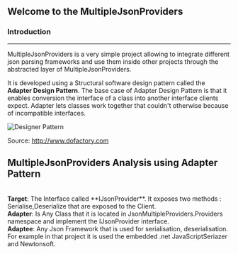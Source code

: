 ## Welcome to the MultipleJsonProviders

### Introduction
***
MultipleJsonProviders is a very simple project allowing to integrate different json parsing frameworks and use them inside other projects through the abstracted layer of MultipleJsonProviders.

It is developed using a Structural software design pattern called the **Adapter Design Pattern**.
The base case of Adapter Design Pattern is that it enables conversion the interface of a class into another interface clients expect. Adapter lets classes work together that couldn't otherwise because of incompatible interfaces.


![Designer Pattern](http://www.dofactory.com/images/diagrams/net/adapter.gif)

Source: http://www.dofactory.com

## MultipleJsonProviders Analysis using Adapter Pattern
<br/>
<b>Target</b>: The Interface called **IJsonProvider**. It exposes two methods : Serialise,Deserialize that are exposed to the Client.
<br/>
<b>Adapter</b>: Is Any Class that it is located in JsonMultipleProviders.Providers namespace and implement the IJsonProvider interface.
<br/>
<b>Adaptee</b>: Any Json Framework that is used for serialisation, deserialisation. For example in that project it is used the embedded .net JavaScriptSeriazer and Newtonsoft.


